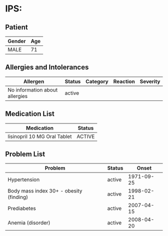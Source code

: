 # IPS:

## Patient

|Gender|Age|
|---|---|
|MALE|71|

## Allergies and Intolerances

|Allergen|Status|Category|Reaction|Severity|
|---|---|---|---|---|
|No information about allergies|active||||

## Medication List

|Medication|Status|
|---|---|
|lisinopril 10 MG Oral Tablet|ACTIVE|

## Problem List

|Problem|Status|Onset|
|---|---|---|
|Hypertension|active|1971-09-25|
|Body mass index 30+ - obesity (finding)|active|1998-02-21|
|Prediabetes|active|2007-04-15|
|Anemia (disorder)|active|2008-04-20|
